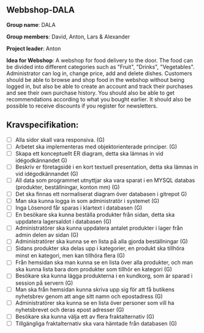 ## Webbshop-DALA

__Group name__: DALA

__Group members__: David, Anton, Lars & Alexander

__Project leader__: Anton

__Idea for Webshop__: A webshop for food delivery to the door. The food can be divided into different categories such as "Fruit", "Drinks", "Vegetables". Administrator can log in, change price, add and delete dishes. Customers should be able to browse and shop food in the webshop without being logged in, but also be able to create an account and track their purchases and see their own purchase history. You should also be able to get recommendations according to what you bought earlier. It should also be possible to receive discounts if you register for newsletters.

## Kravspecifikation:
- [ ] Alla sidor skall vara responsiva. (G)
- [ ] Arbetet ska implementeras med objektorienterade principer. (G)
- [ ] Skapa ett konceptuellt ER diagram, detta ska lämnas in vid idégodkännandet G)
- [ ] Beskriv er företagsidé i en kort textuell presentation, detta ska lämnas in vid idégodkännandet (G)
- [ ] All data som programmet utnyttjar ska vara sparat i en MYSQL databas (produkter, beställningar, konton mm) (G)
- [ ] Det ska ﬁnnas ett normaliserat diagram över databasen i gitrepot G)
- [ ] Man ska kunna logga in som administratör i systemet (G)
- [ ] Inga Lösenord får sparas i klartext i databasen (G)
- [ ] En besökare ska kunna beställa produkter från sidan, detta ska uppdatera lagersaldot i databasen (G)
- [ ] Administratörer ska kunna uppdatera antalet produkter i lager från admin delen av sidan (G)
- [ ] Administratörer ska kunna se en lista på alla gjorda beställningar (G)
- [ ] Sidans produkter ska delas upp i kategorier, en produkt ska tillhöra minst en kategori, men kan tillhöra ﬂera (G)
- [ ] Från hemsidan ska man kunna se en lista över alla produkter, och man ska kunna lista bara dom produkter som tillhör en kategori (G)
- [ ] Besökare ska kunna lägga produkterna i en kundkorg, som är sparad i session på servern (G)
- [ ] Man ska från hemsidan kunna skriva upp sig för att få butikens nyhetsbrev genom att ange sitt namn och epostadress (G)
- [ ] Administratörer ska kunna se en lista över personer som vill ha nyhetsbrevet och deras epost adresser (G)
- [ ] Besökare ska kunna välja ett av ﬂera fraktalternativ (G)
- [ ] Tillgängliga fraktalternativ ska vara hämtade från databasen (G)

